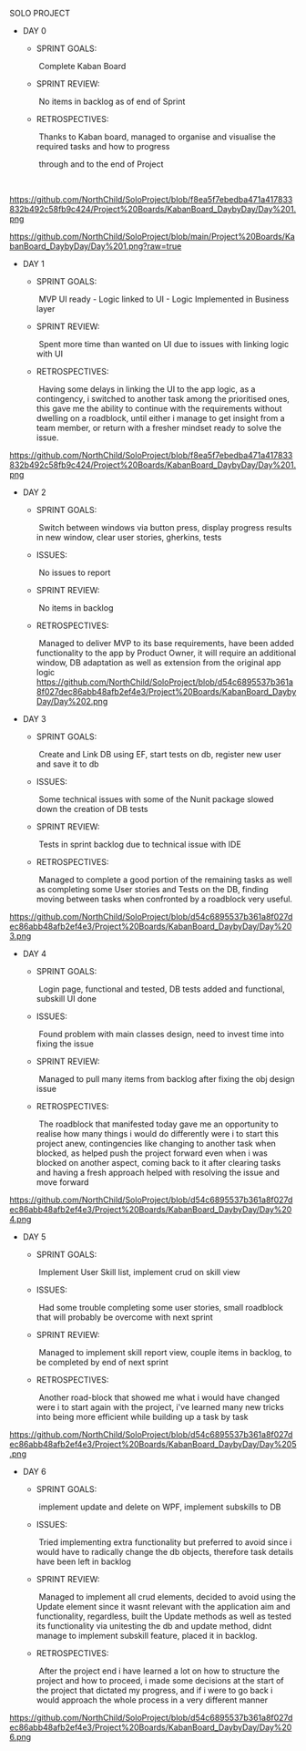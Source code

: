 SOLO PROJECT

- DAY 0 

  - SPRINT GOALS:

    ​			Complete Kaban Board

  - SPRINT REVIEW:

    ​			No items in backlog as of end of Sprint

  - RETROSPECTIVES:

    ​			Thanks to Kaban board, managed to organise and visualise the required tasks and how to progress 

    ​			through and to the end of Project

    ​			

 https://github.com/NorthChild/SoloProject/blob/f8ea5f7ebedba471a417833832b492c58fb9c424/Project%20Boards/KabanBoard_DaybyDay/Day%201.png
 
  https://github.com/NorthChild/SoloProject/blob/main/Project%20Boards/KabanBoard_DaybyDay/Day%201.png?raw=true

- DAY 1 

  - SPRINT GOALS:

    ​			MVP UI ready - Logic linked to UI - Logic Implemented in Business layer

  - SPRINT REVIEW:

    ​			Spent more time than wanted on UI due to issues with linking logic with UI

  - RETROSPECTIVES:

    ​			Having some delays in linking the UI to the app logic, as a contingency, i switched to another task among the prioritised ones, this gave me the ability to continue with the requirements without dwelling on a roadblock, until either i manage to get insight from a team member, or return with a fresher mindset ready to solve the issue.

https://github.com/NorthChild/SoloProject/blob/f8ea5f7ebedba471a417833832b492c58fb9c424/Project%20Boards/KabanBoard_DaybyDay/Day%201.png

- DAY 2

  - SPRINT GOALS:

    ​			Switch between windows via button press, display progress results in new window, clear user stories, gherkins, tests

  - ISSUES:

    ​			No issues to report

  - SPRINT REVIEW:

    ​			No items in backlog

  - RETROSPECTIVES:

    ​			Managed to deliver MVP to its base requirements, have been added functionality to the app by Product Owner, it will require an additional window, DB adaptation as well as extension from the original app logic
https://github.com/NorthChild/SoloProject/blob/d54c6895537b361a8f027dec86abb48afb2ef4e3/Project%20Boards/KabanBoard_DaybyDay/Day%202.png

- DAY 3

  - SPRINT GOALS:

    ​			Create and Link DB using EF, start tests on db, register new user and save it to db

  - ISSUES:

    ​			Some technical issues with some of the Nunit package slowed down the creation of DB tests

  - SPRINT REVIEW:

    ​			 Tests in sprint backlog due to technical issue with IDE

  - RETROSPECTIVES:

    ​			Managed to complete a good portion of the remaining tasks as well as completing some User stories and Tests on the DB, finding moving between tasks when confronted by a roadblock very useful.

https://github.com/NorthChild/SoloProject/blob/d54c6895537b361a8f027dec86abb48afb2ef4e3/Project%20Boards/KabanBoard_DaybyDay/Day%203.png

- DAY 4

  - SPRINT GOALS:

    ​			Login page, functional and tested, DB tests added and functional, subskill UI done

  - ISSUES:

    ​			Found problem with main classes design, need to invest time into fixing the issue

  - SPRINT REVIEW:

    ​			 Managed to pull many items from backlog after fixing the obj design issue

  - RETROSPECTIVES:

    ​			The roadblock that manifested today gave me an opportunity to realise how many things i would do differently were i to start this project anew, contingencies like changing to another task when blocked, as helped push the project forward even when i was blocked on another aspect, coming back to it after clearing tasks and having a fresh approach helped with resolving the issue and move forward

https://github.com/NorthChild/SoloProject/blob/d54c6895537b361a8f027dec86abb48afb2ef4e3/Project%20Boards/KabanBoard_DaybyDay/Day%204.png



- DAY 5

  - SPRINT GOALS:

    ​			Implement User Skill list, implement crud on skill view

  - ISSUES:

    ​			Had some trouble completing some user stories, small roadblock that will probably be overcome with next sprint

  - SPRINT REVIEW:

    ​			 Managed to implement skill report view, couple items in backlog, to be completed by end of next sprint

  - RETROSPECTIVES:

    ​			Another road-block that showed me what i would have changed were i to start again with the project, i've learned many new tricks into being more efficient while building up a task by task

https://github.com/NorthChild/SoloProject/blob/d54c6895537b361a8f027dec86abb48afb2ef4e3/Project%20Boards/KabanBoard_DaybyDay/Day%205.png



- DAY 6

  - SPRINT GOALS:

    ​			implement update and delete on WPF, implement subskills to DB

  - ISSUES:

    ​			Tried implementing extra functionality but preferred to avoid since i would have to radically change the db objects, therefore task details have been left in backlog

  - SPRINT REVIEW:

    ​			 Managed to implement all crud elements, decided to avoid using the Update element since it wasnt relevant with the application aim and functionality, regardless, built the Update methods as well as tested its functionality via unitesting the db and update method, didnt manage to implement subskill feature, placed it in backlog.

  - RETROSPECTIVES:

    ​			After the project end i have learned a lot on how to structure the project and how to proceed, i made some decisions at the start of the project that dictated my progress, and if i were to go back i would approach the whole process in a very different manner

https://github.com/NorthChild/SoloProject/blob/d54c6895537b361a8f027dec86abb48afb2ef4e3/Project%20Boards/KabanBoard_DaybyDay/Day%206.png

